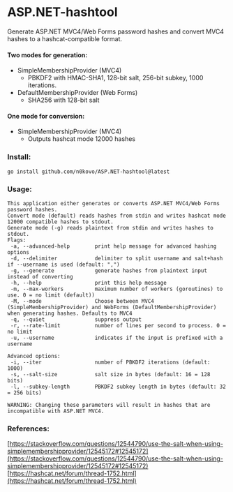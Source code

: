 # ASP.NET-hashtool
Generate ASP.NET MVC4/Web Forms password hashes and convert MVC4 hashes to a hashcat-compatible format.

#### Two modes for generation:
- SimpleMembershipProvider (MVC4)
   - PBKDF2 with HMAC-SHA1, 128-bit salt, 256-bit subkey, 1000 iterations.
- DefaultMembershipProvider (Web Forms)
   - SHA256 with 128-bit salt 

#### One mode for conversion:
- SimpleMembershipProvider (MVC4)
  - Outputs hashcat mode 12000 hashes

### Install:
```console
go install github.com/n0kovo/ASP.NET-hashtool@latest
```

### Usage:
```console
This application either generates or converts ASP.NET MVC4/Web Forms password hashes.
Convert mode (default) reads hashes from stdin and writes hashcat mode 12000 compatible hashes to stdout.
Generate mode (-g) reads plaintext from stdin and writes hashes to stdout.
Flags:
 -a, --advanced-help        print help message for advanced hashing options
 -d, --delimiter            delimiter to split username and salt+hash if --username is used (default: ",")
 -g, --generate             generate hashes from plaintext input instead of converting
 -h, --help                 print this help message
 -m, --max-workers          maximum number of workers (goroutines) to use. 0 = no limit (default))
 -M, --mode                 Choose between MVC4 (SimpleMembershipProvider) and WebForms (DefaultMembershipProvider) when generating hashes. Defaults to MVC4
 -q, --quiet                suppress output
 -r, --rate-limit           number of lines per second to process. 0 = no limit
 -u, --username             indicates if the input is prefixed with a username
```
```console
Advanced options:
 -i, --iter                 number of PBKDF2 iterations (default: 1000)
 -s, --salt-size            salt size in bytes (default: 16 = 128 bits)
 -l, --subkey-length        PBKDF2 subkey length in bytes (default: 32 = 256 bits)

WARNING: Changing these parameters will result in hashes that are incompatible with ASP.NET MVC4.
```

### References:
[https://stackoverflow.com/questions/12544790/use-the-salt-when-using-simplemembershipprovider/12545172#12545172](https://stackoverflow.com/questions/12544790/use-the-salt-when-using-simplemembershipprovider/12545172#12545172)
[https://hashcat.net/forum/thread-1752.html](https://hashcat.net/forum/thread-1752.html)
